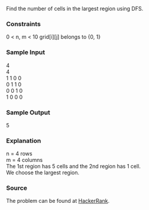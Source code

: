 Find the number of cells in the largest region using DFS.

### Constraints
0 < n, m < 10
grid[i][j] belongs to {0, 1}

### Sample Input
4  
4  
1 1 0 0  
0 1 1 0  
0 0 1 0  
1 0 0 0  

### Sample Output
5  

### Explanation
n = 4 rows  
m = 4 columns   
The 1st region has 5 cells and the 2nd region has 1 cell.  
We choose the largest region.  

### Source
The problem can be found at [HackerRank](https://www.hackerrank.com/challenges/ctci-connected-cell-in-a-grid/problem?h_l=interview&playlist_slugs%5B%5D%5B%5D=interview-preparation-kit&playlist_slugs%5B%5D%5B%5D=graphs).